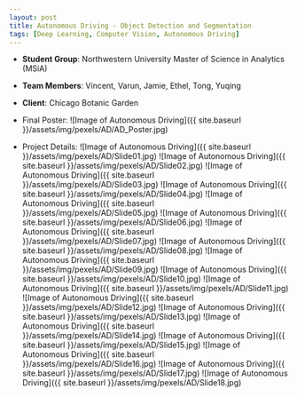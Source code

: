 ```yaml
---
layout: post
title: Autonomous Driving - Object Detection and Segmentation 
tags: [Deep Learning, Computer Vision, Autonomous Driving]
---
```


*   **Student Group**: Northwestern University Master of Science in Analytics (MSiA)    
*   **Team Members**: Vincent, Varun, Jamie, Ethel, Tong, Yuqing
*   **Client**: Chicago Botanic Garden

* Final Poster:
![Image of Autonomous Driving]({{ site.baseurl }}/assets/img/pexels/AD/AD_Poster.jpg)

* Project Details:
![Image of Autonomous Driving]({{ site.baseurl }}/assets/img/pexels/AD/Slide01.jpg)
![Image of Autonomous Driving]({{ site.baseurl }}/assets/img/pexels/AD/Slide02.jpg)
![Image of Autonomous Driving]({{ site.baseurl }}/assets/img/pexels/AD/Slide03.jpg)
![Image of Autonomous Driving]({{ site.baseurl }}/assets/img/pexels/AD/Slide04.jpg)
![Image of Autonomous Driving]({{ site.baseurl }}/assets/img/pexels/AD/Slide05.jpg)
![Image of Autonomous Driving]({{ site.baseurl }}/assets/img/pexels/AD/Slide06.jpg)
![Image of Autonomous Driving]({{ site.baseurl }}/assets/img/pexels/AD/Slide07.jpg)
![Image of Autonomous Driving]({{ site.baseurl }}/assets/img/pexels/AD/Slide08.jpg)
![Image of Autonomous Driving]({{ site.baseurl }}/assets/img/pexels/AD/Slide09.jpg)
![Image of Autonomous Driving]({{ site.baseurl }}/assets/img/pexels/AD/Slide10.jpg)
![Image of Autonomous Driving]({{ site.baseurl }}/assets/img/pexels/AD/Slide11.jpg)
![Image of Autonomous Driving]({{ site.baseurl }}/assets/img/pexels/AD/Slide12.jpg)
![Image of Autonomous Driving]({{ site.baseurl }}/assets/img/pexels/AD/Slide13.jpg)
![Image of Autonomous Driving]({{ site.baseurl }}/assets/img/pexels/AD/Slide14.jpg)
![Image of Autonomous Driving]({{ site.baseurl }}/assets/img/pexels/AD/Slide15.jpg)
![Image of Autonomous Driving]({{ site.baseurl }}/assets/img/pexels/AD/Slide16.jpg)
![Image of Autonomous Driving]({{ site.baseurl }}/assets/img/pexels/AD/Slide17.jpg)
![Image of Autonomous Driving]({{ site.baseurl }}/assets/img/pexels/AD/Slide18.jpg)


